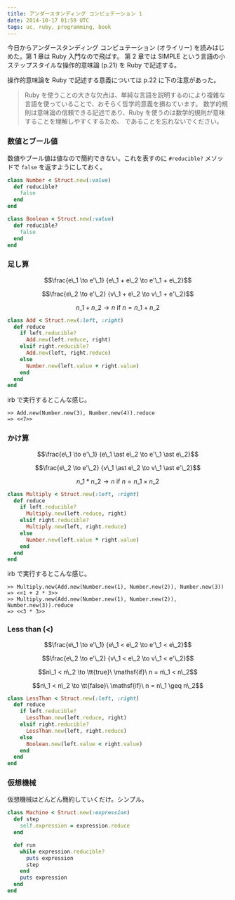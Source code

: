```yaml
---
title: アンダースタンディング コンピュテーション 1
date: 2014-10-17 01:59 UTC
tags: uc, ruby, programming, book
---
```


今日からアンダースタンディング コンピュテーション (オライリー) を読みはじめた。第 1 章は Ruby 入門なので飛ばす。
第 2 章では SIMPLE という言語の小ステップスタイルな操作的意味論 (p.21) を Ruby で記述する。

操作的意味論を Ruby で記述する意義については p.22 に下の注意があった。

> Ruby を使うことの大きな欠点は、単純な言語を説明するのにより複雑な言語を使っていることで、おそらく哲学的意義を損ねています。
> 数学的規則は意味論の信頼できる記述であり、Ruby を使うのは数学的規則が意味することを理解しやすくするため、
> であることを忘れないでください。

### 数値とブール値

数値やブール値は値なので簡約できない。これを表すのに `#reducible?` メソッドで `false` を返すようにしておく。

```ruby
class Number < Struct.new(:value)
  def reducible?
    false
  end
end
```

```ruby
class Boolean < Struct.new(:value)
  def reducible?
    false
  end
end
```

### 足し算

$$\frac{e\_1 \to e'\_1}
       {e\_1 + e\_2 \to e'\_1 + e\_2}$$

$$\frac{e\_2 \to e'\_2}
       {v\_1 + e\_2 \to v\_1 + e'\_2}$$

$$n\_1 + n\_2 \to n\ \mathsf{if}\ n = n\_1 + n\_2$$

```ruby
class Add < Struct.new(:left, :right)
  def reduce
    if left.reducible?
      Add.new(left.reduce, right)
    elsif right.reducible?
      Add.new(left, right.reduce)
    else
      Number.new(left.value + right.value)
    end
  end
end
```

irb で実行するとこんな感じ。

```
>> Add.new(Number.new(3), Number.new(4)).reduce
=> <<7>>
```

### かけ算

$$\frac{e\_1 \to e'\_1}
       {e\_1 \ast e\_2 \to e'\_1 \ast e\_2}$$

$$\frac{e\_2 \to e'\_2}
       {v\_1 \ast e\_2 \to v\_1 \ast e'\_2}$$

$$n\_1 \ast n\_2 \to n\ \mathsf{if}\ n = n\_1 \times n\_2$$

```ruby
class Multiply < Struct.new(:left, :right)
  def reduce
    if left.reducible?
      Multiply.new(left.reduce, right)
    elsif right.reducible?
      Multiply.new(left, right.reduce)
    else
      Number.new(left.value * right.value)
    end
  end
end
```

irb で実行するとこんな感じ。

```
>> Multiply.new(Add.new(Number.new(1), Number.new(2)), Number.new(3))
=> <<1 + 2 * 3>>
>> Multiply.new(Add.new(Number.new(1), Number.new(2)), Number.new(3)).reduce
=> <<3 * 3>>
```

### Less than (<)

$$\frac{e\_1 \to e'\_1}
       {e\_1 < e\_2 \to e'\_1 < e\_2}$$

$$\frac{e\_2 \to e'\_2}
       {v\_1 < e\_2 \to v\_1 < e'\_2}$$

$$n\_1 < n\_2 \to \tt{true}\ \mathsf{if}\ n = n\_1 < n\_2$$

$$n\_1 < n\_2 \to \tt{false}\ \mathsf{if}\ n = n\_1 \geq n\_2$$

```ruby
class LessThan < Struct.new(:left, :right)
  def reduce
    if left.reducible?
      LessThan.new(left.reduce, right)
    elsif right.reducible?
      LessThan.new(left, right.reduce)
    else
      Boolean.new(left.value < right.value)
    end
  end
end
```

### 仮想機械

仮想機械はどんどん簡約していくだけ。シンプル。

```ruby
class Machine < Struct.new(:expression)
  def step
    self.expression = expression.reduce
  end

  def run
    while expression.reducible?
      puts expression
      step
    end
    puts expression
  end
end
```
